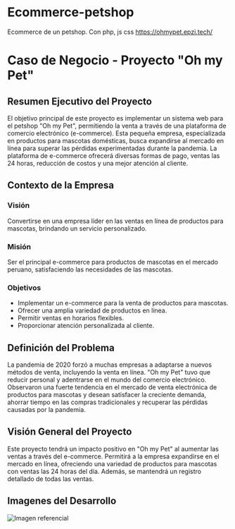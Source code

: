 # Ecommerce-petshop
Ecommerce de un petshop. Con php, js css
https://ohmypet.epzi.tech/

# Caso de Negocio - Proyecto "Oh my Pet"

## Resumen Ejecutivo del Proyecto

El objetivo principal de este proyecto es implementar un sistema web para el petshop "Oh my Pet", permitiendo la venta a través de una plataforma de comercio electrónico (e-commerce). Esta pequeña empresa, especializada en productos para mascotas domésticas, busca expandirse al mercado en línea para superar las pérdidas experimentadas durante la pandemia. La plataforma de e-commerce ofrecerá diversas formas de pago, ventas las 24 horas, reducción de costos y una mejor atención al cliente.

## Contexto de la Empresa

### Visión

Convertirse en una empresa líder en las ventas en línea de productos para mascotas, brindando un servicio personalizado.

### Misión

Ser el principal e-commerce para productos de mascotas en el mercado peruano, satisfaciendo las necesidades de las mascotas.

### Objetivos

- Implementar un e-commerce para la venta de productos para mascotas.
- Ofrecer una amplia variedad de productos en línea.
- Permitir ventas en horarios flexibles.
- Proporcionar atención personalizada al cliente.

## Definición del Problema

La pandemia de 2020 forzó a muchas empresas a adaptarse a nuevos métodos de venta, incluyendo la venta en línea. "Oh my Pet" tuvo que reducir personal y adentrarse en el mundo del comercio electrónico. Observaron una fuerte tendencia en el mercado de venta electrónica de productos para mascotas y desean satisfacer la creciente demanda, ahorrar tiempo en las compras tradicionales y recuperar las pérdidas causadas por la pandemia.

## Visión General del Proyecto

Este proyecto tendrá un impacto positivo en "Oh my Pet" al aumentar las ventas a través del e-commerce. Permitirá a la empresa expandirse en el mercado en línea, ofreciendo una variedad de productos para mascotas con ventas las 24 horas del día. Además, se mantendrá un registro detallado de todas las ventas.

## Imagenes del Desarrollo
![Imagen referencial ](https://i.imgur.com/Msf5jMI.jpg)
